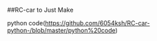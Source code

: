 ##RC-car to Just Make

python code(https://github.com/6054ksh/RC-car-python-/blob/master/python%20code)  
